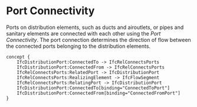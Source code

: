 Port Connectivity
=================

Ports on distribution elements, such as ducts and airoutlets, or pipes and sanitary elements are connected with each other using the _Port Connectivity_. The port connection determines the direction of flow between the connected ports belonging to the distribution elements.

```
concept {
    IfcDistributionPort:ConnectedTo -> IfcRelConnectsPorts
    IfcDistributionPort:ConnectedFrom -> IfcRelConnectsPorts
    IfcRelConnectsPorts:RelatedPort -> IfcDistributionPort
    IfcRelConnectsPorts:RealizingElement -> IfcFlowSegment
    IfcRelConnectsPorts:RelatingPort -> IfcDistributionPort
    IfcDistributionPort:ConnectedTo[binding="ConnectedToPort"]
    IfcDistributionPort:ConnectedFrom[binding="ConnectedFromPort"]
}
```
